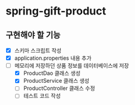 # spring-gift-product

## 구현해야 할 기능
- [x] 스키마 스크립트 작성
- [x] application.properties 내용 추가
- [ ] 메모리에 저장하던 상품 정보를 데이터베이스에 저장
  - [x] ProductDao 클래스 생성
  - [x] ProductService 클래스 생성
  - [ ] ProductController 클래스 수정
  - [ ] 테스트 코드 작성
